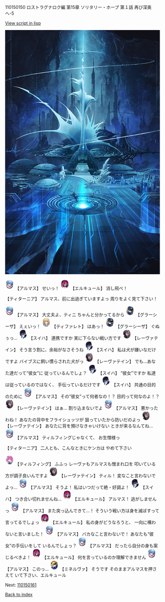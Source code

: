 110150150 ロストラグナロク編 第15章 ソリタリー・ホープ 第１話 再び深奥へ-5

[View script in lisp](../scripts/110150150.txt)

![profound_nolight.png](../images/backgrounds/profound_nolight.png)

<img src="../images/units/3103811.png" alt="3103811.png" height="34"/>
【アルマス】
せいっ！

<img src="../images/units/3202519.png" alt="3202519.png" height="34"/>
【エルキュール】
消し飛べ！

【ティターニア】
アルマス、前に出過ぎていますよっ
周りをよく見て下さい！

<img src="../images/units/3103811.png" alt="3103811.png" height="34"/>
【アルマス】
大丈夫よ、ティニ
ちゃんと分かってるから

<img src="../images/units/3302619.png" alt="3302619.png" height="34"/>
【グラーシーザ】
えぇいっ！

<img src="../images/units/3503211.png" alt="3503211.png" height="34"/>
【ティファレト】
はあっ！

<img src="../images/units/3302619.png" alt="3302619.png" height="34"/>
【グラーシーザ】
ぐぬぅっ…

<img src="../images/units/3401719.png" alt="3401719.png" height="34"/>
【スイハ】
連携ですか
実に下らない戦い方です

<img src="../images/units/3100211.png" alt="3100211.png" height="34"/>
【レーヴァテイン】
そう言う割に、余裕がなさそうね

<img src="../images/units/3401719.png" alt="3401719.png" height="34"/>
【スイハ】
私は犬が嫌いなだけですよ
バイブスに飼い慣らされた犬がっ

<img src="../images/units/3100211.png" alt="3100211.png" height="34"/>
【レーヴァテイン】
でも…あなた達だって“彼女”に
従っているんでしょ？

<img src="../images/units/3401719.png" alt="3401719.png" height="34"/>
【スイハ】
“彼女”ですか
私達は従っているのではなく、
手伝っているだけです

<img src="../images/units/3401719.png" alt="3401719.png" height="34"/>
【スイハ】
共通の目的のために

<img src="../images/units/3103811.png" alt="3103811.png" height="34"/>
【アルマス】
その“彼女”って何者なの！？
目的って何なのよ！？

<img src="../images/units/3100211.png" alt="3100211.png" height="34"/>
【レーヴァテイン】
はぁ…
割り込まないでよ

<img src="../images/units/3103811.png" alt="3103811.png" height="34"/>
【アルマス】
悪かったわね！
あなたの背中をフライシュッツが
狙っていたから防いだのよっ

<img src="../images/units/3100211.png" alt="3100211.png" height="34"/>
【レーヴァテイン】
あなたに背を預けなきゃいけない
ときが来るなんてね…

<img src="../images/units/3103811.png" alt="3103811.png" height="34"/>
【アルマス】
ティルフィングじゃなくて、
お生憎様っ

【ティターニア】
二人とも、こんなときにケンカは
やめて下さい

<img src="../images/units/3101411.png" alt="3101411.png" height="34"/>
【ティルフィング】
ふふっ
レーヴァもアルマスも憎まれ口を
叩いている方が調子良いんですよ

<img src="../images/units/3100211.png" alt="3100211.png" height="34"/>
【レーヴァテイン】
ティル！
変なこと言わないでよっ…

<img src="../images/units/3103811.png" alt="3103811.png" height="34"/>
【アルマス】
そうよ！
私はいつだって絶・好調よ！

<img src="../images/units/3401719.png" alt="3401719.png" height="34"/>
【スイハ】
つき合い切れませんね…

<img src="../images/units/3202519.png" alt="3202519.png" height="34"/>
【エルキュール】
アルマス！
逃がしませんっ

<img src="../images/units/3103811.png" alt="3103811.png" height="34"/>
【アルマス】
また突っ込んできて…！
そういう戦い方は身を滅ぼすって
言ってるでしょっ

<img src="../images/units/3202519.png" alt="3202519.png" height="34"/>
【エルキュール】
私の身がどうなろうと、
一向に構わないと言いました！

<img src="../images/units/3103811.png" alt="3103811.png" height="34"/>
【アルマス】
バカなこと言わないで！
あなたも“彼女”の手伝いをして
いるんでしょっ？

<img src="../images/units/3103811.png" alt="3103811.png" height="34"/>
【アルマス】
だったら自分の身も案じるべきよ！

<img src="../images/units/3202519.png" alt="3202519.png" height="34"/>
【エルキュール】
何を言っているのか理解できません

<img src="../images/units/3103811.png" alt="3103811.png" height="34"/>
【アルマス】
このっ…

<img src="../images/units/3302519.png" alt="3302519.png" height="34"/>
【ミネルヴァ】
そうです
そのままアルマスを押さえて
いて下さい、エルキュール

Next: [110150161](110150161.md)

[Back to index](index.md)
